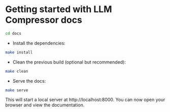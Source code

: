 # Getting started with LLM Compressor docs

```bash
cd docs
```

- Install the dependencies:

```bash
make install
```

- Clean the previous build (optional but recommended):

```bash
make clean
```

- Serve the docs:

```bash
make serve
```

This will start a local server at http://localhost:8000. You can now open your browser and view the documentation.